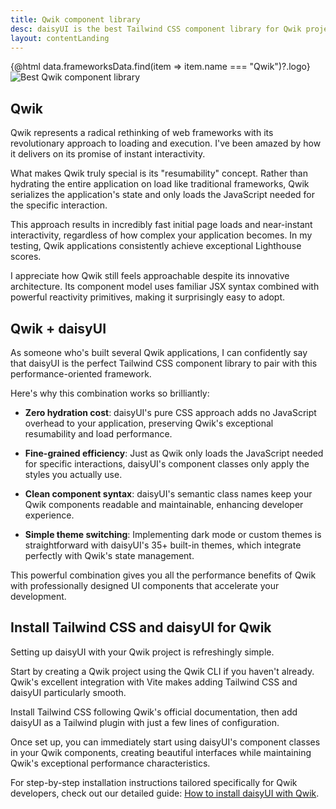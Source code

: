 ```yaml
---
title: Qwik component library
desc: daisyUI is the best Tailwind CSS component library for Qwik projects
layout: contentLanding
---
```


<script>
  import Translate from "$components/Translate.svelte"
  import Testimonials from "$components/Testimonials.svelte"
  export let data
</script>

<div class="mx-auto not-prose max-w-4xl py-12 p-6 from-base-300 rounded-box outline-base-content/5 mt-12 mb-6 items-center justify-center gap-8 bg-linear-to-b bg-center outline-2 outline-offset-6">
<div class="max-w-96 items-center w-full grid grid-cols-2 gap-6 lg:gap-12 [&>svg]:w-full [&>svg]:h-auto mx-auto">
{@html data.frameworksData.find(item => item.name === "Qwik")?.logo}
<img class="w-full h-auto" src="https://img.daisyui.com/images/daisyui/mark-static.svg" alt="Best Qwik component library" />
</div>
</div>

## Qwik

Qwik represents a radical rethinking of web frameworks with its revolutionary approach to loading and execution. I've been amazed by how it delivers on its promise of instant interactivity.

What makes Qwik truly special is its "resumability" concept. Rather than hydrating the entire application on load like traditional frameworks, Qwik serializes the application's state and only loads the JavaScript needed for the specific interaction.

This approach results in incredibly fast initial page loads and near-instant interactivity, regardless of how complex your application becomes. In my testing, Qwik applications consistently achieve exceptional Lighthouse scores.

I appreciate how Qwik still feels approachable despite its innovative architecture. Its component model uses familiar JSX syntax combined with powerful reactivity primitives, making it surprisingly easy to adopt.

## Qwik + daisyUI

As someone who's built several Qwik applications, I can confidently say that daisyUI is the perfect Tailwind CSS component library to pair with this performance-oriented framework.

Here's why this combination works so brilliantly:

- **Zero hydration cost**: daisyUI's pure CSS approach adds no JavaScript overhead to your application, preserving Qwik's exceptional resumability and load performance.

- **Fine-grained efficiency**: Just as Qwik only loads the JavaScript needed for specific interactions, daisyUI's component classes only apply the styles you actually use.

- **Clean component syntax**: daisyUI's semantic class names keep your Qwik components readable and maintainable, enhancing developer experience.

- **Simple theme switching**: Implementing dark mode or custom themes is straightforward with daisyUI's 35+ built-in themes, which integrate perfectly with Qwik's state management.

This powerful combination gives you all the performance benefits of Qwik with professionally designed UI components that accelerate your development.

<div dir="ltr" class="left-[50%] rtl:left-[-50%] relative translate-x-[-50%] rtl:translate-x-[50%] my-12 w-[calc(100vw-2rem)]">
  <Testimonials items={data.testimonials} limit="6" />
</div>

## Install Tailwind CSS and daisyUI for Qwik

Setting up daisyUI with your Qwik project is refreshingly simple.

Start by creating a Qwik project using the Qwik CLI if you haven't already. Qwik's excellent integration with Vite makes adding Tailwind CSS and daisyUI particularly smooth.

Install Tailwind CSS following Qwik's official documentation, then add daisyUI as a Tailwind plugin with just a few lines of configuration.

Once set up, you can immediately start using daisyUI's component classes in your Qwik components, creating beautiful interfaces while maintaining Qwik's exceptional performance characteristics.

For step-by-step installation instructions tailored specifically for Qwik developers, check out our detailed guide: [How to install daisyUI with Qwik](/docs/install/qwik/).
